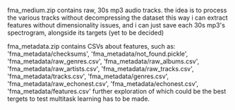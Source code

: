 fma_medium.zip contains raw, 30s mp3 audio tracks.
the idea is to process the various tracks without decompressing the dataset
this way i can extract features without dimensionality issues,
and i can just save each 30s mp3's spectrogram, alongside its targets (yet to be decided)

fma_metadata.zip contains CSVs about features, such as:
'fma_metadata/checksums', 
'fma_metadata/not_found.pickle', 
'fma_metadata/raw_genres.csv', 
'fma_metadata/raw_albums.csv', 
'fma_metadata/raw_artists.csv', 
'fma_metadata/raw_tracks.csv', 
'fma_metadata/tracks.csv', 
'fma_metadata/genres.csv', 
'fma_metadata/raw_echonest.csv', 
'fma_metadata/echonest.csv', 
'fma_metadata/features.csv'
further exploration of which could be the best tergets to test multitask learning has to be made.